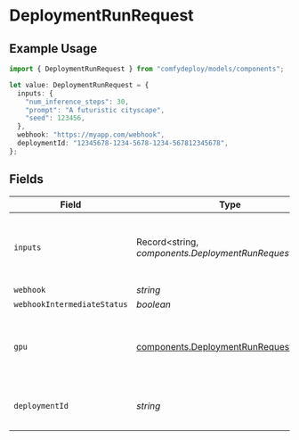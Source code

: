 # DeploymentRunRequest

## Example Usage

```typescript
import { DeploymentRunRequest } from "comfydeploy/models/components";

let value: DeploymentRunRequest = {
  inputs: {
    "num_inference_steps": 30,
    "prompt": "A futuristic cityscape",
    "seed": 123456,
  },
  webhook: "https://myapp.com/webhook",
  deploymentId: "12345678-1234-5678-1234-567812345678",
};
```

## Fields

| Field                                                                                    | Type                                                                                     | Required                                                                                 | Description                                                                              | Example                                                                                  |
| ---------------------------------------------------------------------------------------- | ---------------------------------------------------------------------------------------- | ---------------------------------------------------------------------------------------- | ---------------------------------------------------------------------------------------- | ---------------------------------------------------------------------------------------- |
| `inputs`                                                                                 | Record<string, *components.DeploymentRunRequestInputs*>                                  | :heavy_minus_sign:                                                                       | The inputs to the workflow                                                               | {<br/>"prompt": "A beautiful landscape",<br/>"seed": 42<br/>}                            |
| `webhook`                                                                                | *string*                                                                                 | :heavy_minus_sign:                                                                       | N/A                                                                                      |                                                                                          |
| `webhookIntermediateStatus`                                                              | *boolean*                                                                                | :heavy_minus_sign:                                                                       | N/A                                                                                      | true                                                                                     |
| `gpu`                                                                                    | [components.DeploymentRunRequestGpu](../../models/components/deploymentrunrequestgpu.md) | :heavy_minus_sign:                                                                       | The GPU to override the machine's default GPU                                            |                                                                                          |
| `deploymentId`                                                                           | *string*                                                                                 | :heavy_check_mark:                                                                       | N/A                                                                                      | 15e79589-12c9-453c-a41a-348fdd7de957                                                     |